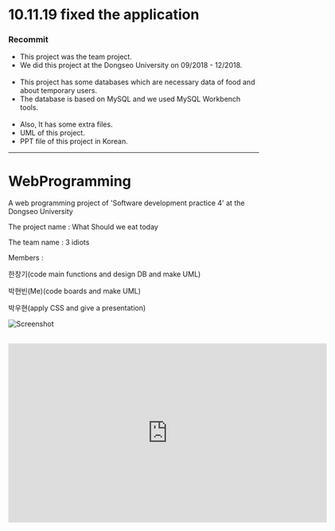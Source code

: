 # 10.11.19 fixed the application

### Recommit<br>
<ul>
<li>This project was the team project.</li>
<li>We did this project at the Dongseo University on 09/2018 - 12/2018.</li>
<br>
<li>This project has some databases which are necessary data of food and about temporary users.</li>
<li>The database is based on MySQL and we used MySQL Workbench tools.</li>
<br>
<li>Also, It has some extra files.</li>
<li>UML of this project.</li>
<li>PPT file of this project in Korean.</li>
</ul>

---------------------------------------------------------------------------------------

# WebProgramming

A web programming project of 'Software development practice 4' at the Dongseo University<br>

The project name : What Should we eat today<br>

The team name : 3 idiots<br>

Members :<br>

한창기(code main functions and design DB and make UML)<br>

박현빈(Me)(code boards and make UML)<br>

박우현(apply CSS and give a presentation)<br>

![Screenshot](https://user-images.githubusercontent.com/37391569/68544379-417a4d00-03cb-11ea-9d17-2f4a34cb6ac4.JPG)
<br>
<br>
<iframe width="640" height="360" src="https://www.youtube.com/embed/qnrUlDF8amw" frameborder="0" gesture="media" allowfullscreen=""></iframe>
